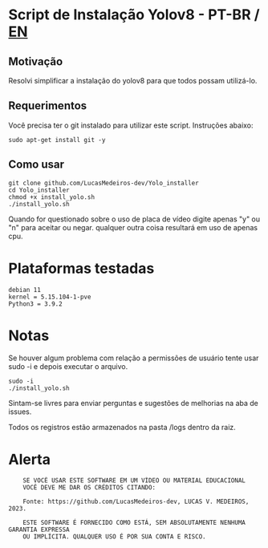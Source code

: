 # Script de Instalação Yolov8 - PT-BR / [EN](https://github.com/LucasMedeiros-dev/Yolo_installer/blob/main/README.md)
## Motivação
Resolvi simplificar a instalação do yolov8 para que todos possam utilizá-lo.
## Requerimentos
Você precisa ter o git instalado para utilizar este script.
Instruções abaixo:
```
sudo apt-get install git -y
```
## Como usar
```
git clone github.com/LucasMedeiros-dev/Yolo_installer
cd Yolo_installer
chmod +x install_yolo.sh
./install_yolo.sh
```
Quando for questionado sobre o uso de placa de vídeo digite apenas "y" ou "n" para aceitar ou negar. qualquer outra coisa resultará em uso de apenas cpu.

# Plataformas testadas
```
debian 11
kernel = 5.15.104-1-pve
Python3 = 3.9.2
```
# Notas
Se houver algum problema com relação a permissões de usuário tente usar sudo -i e depois executar o arquivo.
```
sudo -i 
./install_yolo.sh
```
Sintam-se livres para enviar perguntas e sugestões de melhorias na aba de issues.

Todos os registros estão armazenados na pasta /logs dentro da raiz.

# Alerta
		
		SE VOCÊ USAR ESTE SOFTWARE EM UM VÍDEO OU MATERIAL EDUCACIONAL
		VOCÊ DEVE ME DAR OS CRÉDITOS CITANDO:
		
		Fonte: https://github.com/LucasMedeiros-dev, LUCAS V. MEDEIROS, 2023.
		
		ESTE SOFTWARE É FORNECIDO COMO ESTÁ, SEM ABSOLUTAMENTE NENHUMA GARANTIA EXPRESSA
		OU IMPLÍCITA. QUALQUER USO É POR SUA CONTA E RISCO.
